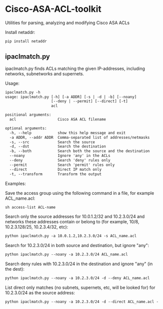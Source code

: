# Cisco-ASA-ACL-toolkit
Utilities for parsing, analyzing and modifying Cisco ASA ACLs

Install netaddr:

```sh
pip install netaddr
```
## ipaclmatch.py 

ipaclmatch.py finds ACLs matching the given IP-addresses, including networks, subnetworks and supernets.

Usage:

```txt
ipaclmatch.py -h
usage: ipaclmatch.py [-h] [-a ADDR] [-s | -d | -b] [--noany]
                     [--deny | --permit] [--direct] [-t]
                     acl

positional arguments:
  acl                   Cisco ASA ACL filename

optional arguments:
  -h, --help            show this help message and exit
  -a ADDR, --addr ADDR  Comma-separated list of addresses/netmasks
  -s, --src             Search the source
  -d, --dst             Search the destination
  -b, --both            Search both the source and the destination
  --noany               Ignore 'any' in the ACLs
  --deny                Search 'deny' rules only
  --permit              Search 'permit' rules only
  --direct              Direct IP match only
  -t, --transform       Transform the output


```

Examples:

Save the access group using the following command in a file, for example ACL_name.acl:

```txt
sh access-list ACL-name
```

Search only the source addresses for 10.0.1.2/32 and 10.2.3.0/24 and networks these addresses contain or belong to (for example, 10/8, 10.2.3.128/25, 10.2.3.4/32, etc):

```txt
python ipaclmatch.py -a 10.0.1.2,10.2.3.0/24 -s ACL_name.acl 
```

Search for 10.2.3.0/24 in both source and destination, but ignore "any":

```txt
python ipaclmatch.py --noany -a 10.2.3.0/24 ACL_name.acl 
```

Search deny rules with 10.2.3.0/24 in the destination and ignore "any" (in the dest):

```txt
python ipaclmatch.py --noany -a 10.2.3.0/24 -d --deny ACL_name.acl
```

List direct only matches (no subnets, supernets, etc, will be looked for) for 10.2.3.0/24 as the source address:

```txt
python ipaclmatch.py --noany -a 10.2.3.0/24 -d --direct ACL_name.acl -
```

